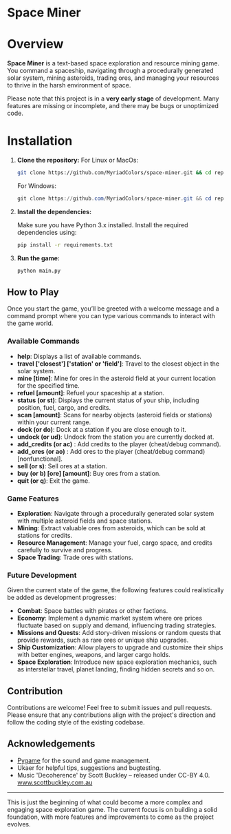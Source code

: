 # Space Miner

# Overview

**Space Miner** is a text-based space exploration and resource mining game. You command a spaceship, navigating through a procedurally generated solar system, mining asteroids, trading ores, and managing your resources to thrive in the harsh environment of space. 

Please note that this project is in a **very early stage** of development. Many features are missing or incomplete, and there may be bugs or unoptimized code.

# Installation

1. **Clone the repository:**
   For Linux or MacOs:
   ```bash
   git clone https://github.com/MyriadColors/space-miner.git && cd repl-space-miner
   ```
   
   For Windows:
   ```powershell
   git clone https://github.com/MyriadColors/space-miner.git && cd repl-space-miner
   ```

2. **Install the dependencies:**

   Make sure you have Python 3.x installed. Install the required dependencies using:

   ```bash
   pip install -r requirements.txt
   ```
   
   
3. **Run the game:**

   ```bash
   python main.py
   ```

## How to Play

Once you start the game, you’ll be greeted with a welcome message and a command prompt where you can type various commands to interact with the game world.

### Available Commands

- **help**: Displays a list of available commands.
- **travel ['closest'] ['station' or 'field']**: Travel to the closest object in the solar system.
- **mine [time]**: Mine for ores in the asteroid field at your current location for the specified time.
- **refuel [amount]**: Refuel your spaceship at a station.
- **status (or st)**: Displays the current status of your ship, including position, fuel, cargo, and credits.
- **scan [amount]**: Scans for nearby objects (asteroid fields or stations) within your current range.
- **dock (or do)**: Dock at a station if you are close enough to it.
- **undock (or ud)**: Undock from the station you are currently docked at.
- **add_credits (or ac)** : Add credits to the player (cheat/debug command).
- **add_ores (or ao)** : Add ores to the player (cheat/debug command) [nonfunctional].
- **sell (or s)**: Sell ores at a station.
- **buy (or b) [ore] [amount]**: Buy ores from a station.
- **quit (or q)**: Exit the game.

### Game Features

- **Exploration**: Navigate through a procedurally generated solar system with multiple asteroid fields and space stations.
- **Mining**: Extract valuable ores from asteroids, which can be sold at stations for credits.
- **Resource Management**: Manage your fuel, cargo space, and credits carefully to survive and progress.
- **Space Trading**: Trade ores with stations.

### Future Development

Given the current state of the game, the following features could realistically be added as development progresses:

- **Combat**: Space battles with pirates or other factions.
- **Economy**: Implement a dynamic market system where ore prices fluctuate based on supply and demand, influencing trading strategies.
- **Missions and Quests**: Add story-driven missions or random quests that provide rewards, such as rare ores or unique ship upgrades.
- **Ship Customization**: Allow players to upgrade and customize their ships with better engines, weapons, and larger cargo holds.
- **Space Exploration**: Introduce new space exploration mechanics, such as interstellar travel, planet landing, finding hidden secrets and so on.

## Contribution

Contributions are welcome! Feel free to submit issues and pull requests. Please ensure that any contributions align with the project's direction and follow the coding style of the existing codebase.

## Acknowledgements

- [Pygame](https://www.pygame.org/) for the sound and game management.
- Ukaer for helpful tips, suggestions and bugtesting.
- Music 'Decoherence' by Scott Buckley – released under CC-BY 4.0. www.scottbuckley.com.au 
---

This is just the beginning of what could become a more complex and engaging space exploration game. The current focus is on building a solid foundation, with more features and improvements to come as the project evolves.
